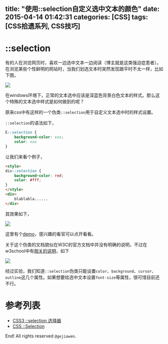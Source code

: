 title: "使用::selection自定义选中文本的颜色"
date: 2015-04-14 01:42:31
categories: [CSS]
tags: [CSS拾遗系列, CSS技巧]
---

# ::selection

有的人在浏览网页时，喜欢一边选中文本一边阅读（博主就是这类强迫症患者）。在浏览某些个性鲜明的网站时，当我们划选文本时突然发现跟平时不太一样，比如下图，

![](1.png)

在windows环境下，正常的文本选中应该是深蓝色背景白色文本的样式。那么这个特殊的文本选中样式是如何做到的呢？

原来css中有这样的一个伪类`::selection`用于自定义文本选中时的样式设置。

`::selection`的语法如下，

```css
E::selection {
    background-color: xxx;
    color: xxx
}
```

让我们来看个例子，

```html
<style>
div::selection {
    background-color: red;
    color: #fff;
}
</style>
<div>
    blablabla......
</div>
```

其效果如下，

![](2.png)

这里有个[demo](http://runjs.cn/detail/yo70adwk)，感兴趣的看官可以点开看看。

关于这个伪类的文档貌似在W3C的官方文档中并没有明确的说明，不过在w3school中有[相关的说明](http://www.w3school.com.cn/cssref/selector_selection.asp)，如下

![](3.png)

经过实验，我们知道`::selection`伪类只能设置`color`、`background`、`cursor`、`outline`这几个属性。如果想要给选中文本设置`font-size`等属性，很可惜目前还不行。

# 参考列表

- [CSS3 ::selection 选择器](http://www.w3school.com.cn/cssref/selector_selection.asp)
- [CSS ::Selection](http://www.w3cplus.com/content/css-selection)



End! All rights reserved `@gejiawen`.
